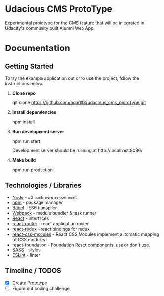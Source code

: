 
# Udacious CMS ProtoType

Experimental prototype for the CMS feature that will be integrated in Udacity's community built Alumni Web App.

# Documentation

## Getting Started
To try the example application out or to use the project, follow the instructions below.

1. **Clone repo**

    git clone https://github.com/adai183/udacious_cms_protoType.git

2. **Install dependencies**

    npm install

3. **Run development server**

   npm run start

   Development server should be running at http://localhost:8080/

4. **Make build**

   npm run production


## Technologies / Libraries

- [Node](https://nodejs.org/en/) - JS runtime environment
- [npm](https://www.npmjs.com/) - package manager
- [Babel](https://babeljs.io/) - ES6 transpiler
- [Webpack](https://webpack.github.io/) - module bundler & task runner
- [React](https://facebook.github.io/react/) - interfaces
- [react-router](https://github.com/rackt/react-router) - react application router
- [react-redux](https://github.com/rackt/react-redux) - react bindings for redux
- [react-css-modules](https://github.com/gajus/react-css-modules) - React CSS Modules implement automatic mapping of CSS modules.
- [react-foundation](https://github.com/nordsoftware/react-foundation) - Foundation React components, use or don't use.
- [SASS](http://sass-lang.com/) - styles
- [ESLint](http://eslint.org/) - linter

## Timeline / TODOS
* [x] Create Prototype
* [ ] Figure out coding challenge
